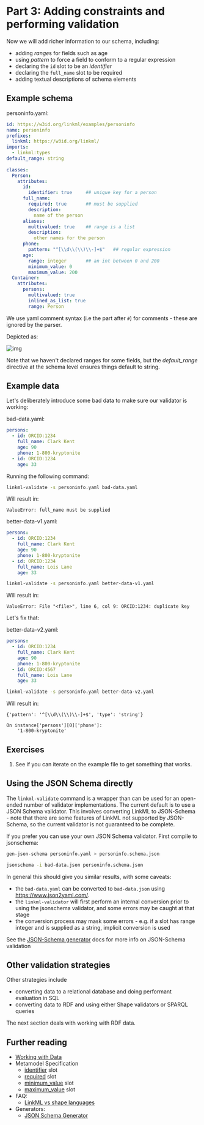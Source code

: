 # Part 3: Adding constraints and performing validation

Now we will add richer information to our schema, including:

 - adding *range*s for fields such as age
 - using *pattern* to force a field to conform to a regular expression
 - declaring the `id` slot to be an *identifier*
 - declaring the `full_name` slot to be required
 - adding textual descriptions of schema elements

## Example schema

personinfo.yaml:

```yaml
id: https://w3id.org/linkml/examples/personinfo
name: personinfo
prefixes:
  linkml: https://w3id.org/linkml/
imports:
  - linkml:types
default_range: string
  
classes:
  Person:
    attributes:
      id:
        identifier: true     ## unique key for a person
      full_name:
        required: true       ## must be supplied
        description:
          name of the person
      aliases:
        multivalued: true    ## range is a list
        description:
          other names for the person
      phone:
        pattern: "^[\\d\\(\\)\\-]+$"   ## regular expression
      age:
        range: integer       ## an int between 0 and 200
        minimum_value: 0
        maximum_value: 200
  Container:
    attributes:
      persons:
        multivalued: true
        inlined_as_list: true
        range: Person
```

We use yaml comment syntax (i.e the part after `#`) for comments - these are ignored by the parser.

Depicted as:

![img](https://yuml.me/diagram/nofunky;dir:TB/class/[Container]++-%20persons%200..*>[Person|id:string;full_name:string;aliases:string%20*;phone:string%20%3F;age:integer%20%3F],[Container])

Note that we haven't declared ranges for some fields, but the *default_range* directive at the schema level ensures things default to string.

## Example data

Let's deliberately introduce some bad data to make sure our validator is working:

bad-data.yaml:

```yaml
persons:
  - id: ORCID:1234
    full_name: Clark Kent
    age: 90
    phone: 1-800-kryptonite
  - id: ORCID:1234
    age: 33
```

Running the following command:

<!-- FAIL -->
```bash
linkml-validate -s personinfo.yaml bad-data.yaml
```

Will result in:

```
ValueError: full_name must be supplied
```

better-data-v1.yaml:

```yaml
persons:
  - id: ORCID:1234
    full_name: Clark Kent
    age: 90
    phone: 1-800-kryptonite
  - id: ORCID:1234
    full_name: Lois Lane
    age: 33
```

<!-- FAIL -->
```bash
linkml-validate -s personinfo.yaml better-data-v1.yaml
```

Will result in:

```
ValueError: File "<file>", line 6, col 9: ORCID:1234: duplicate key
```

Let's fix that:

better-data-v2.yaml:

```yaml
persons:
  - id: ORCID:1234
    full_name: Clark Kent
    age: 90
    phone: 1-800-kryptonite
  - id: ORCID:4567
    full_name: Lois Lane
    age: 33
```

<!-- FAIL -->
```bash
linkml-validate -s personinfo.yaml better-data-v2.yaml
```

Will result in:

```
{'pattern': '^[\\d\\(\\)\\-]+$', 'type': 'string'}

On instance['persons'][0]['phone']:
    '1-800-kryptonite'
```
## Exercises

 1. See if you can iterate on the example file to get something that works.

## Using the JSON Schema directly

The `linkml-validate` command is a wrapper than can be used for an
open-ended number of validator implementations. The current default is
to use a JSON Schema validator. This involves converting LinkML to
JSON-Schema - note that there are some features of LinkML not
supported by JSON-Schema, so the current validator is not guaranteed
to be complete.

If you prefer you can use your own JSON Schema validator. First compile to jsonschema:

```bash
gen-json-schema personinfo.yaml > personinfo.schema.json
```

<!-- FAIL -->
```bash
jsonschema -i bad-data.json personinfo.schema.json
```

In general this should give you similar results, with some caveats:
 - the `bad-data.yaml` can be converted to `bad-data.json` using https://www.json2yaml.com/.
 - the `linkml-validator` will first perform an internal conversion prior to using the jsonschema validator, and some errors may be caught at that stage
 - the conversion process may mask some errors - e.g. if a slot has range integer and is supplied as a string, implicit conversion is used

See the [JSON-Schema generator](../generators/json-schema) docs for more info on JSON-Schema validation

## Other validation strategies

Other strategies include

 - converting data to a relational database and doing performant evaluation in SQL
 - converting data to RDF and using either Shape validators or SPARQL queries

The next section deals with working with RDF data.

## Further reading

* [Working with Data](../data/working-with-data)
* Metamodel Specification
    * [identifier](https://w3id.org/linkml/identifier) slot
    * [required](https://w3id.org/linkml/required) slot
    * [minimum_value](https://w3id.org/linkml/minimum_value) slot    
    * [maximum_value](https://w3id.org/linkml/maximum_value) slot    
* FAQ:
    - [LinkML vs shape languages](../faq/why-linkml.html#why-should-i-use-linkml-over-shex-shacl)
* Generators:
    - [JSON Schema Generator](../generators/json-schema)
